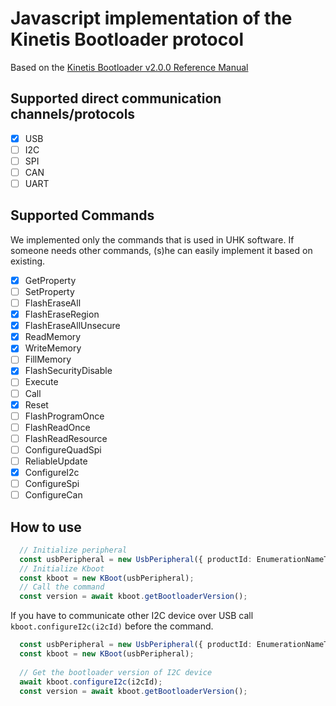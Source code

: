 Javascript implementation of the Kinetis Bootloader protocol
============================================================

Based on the [Kinetis Bootloader v2.0.0 Reference Manual](https://www.google.com/url?q=https://github.com/UltimateHackingKeyboard/bootloader/blob/master/doc/Kinetis%2520Bootloader%2520v2.0.0%2520Reference%2520Manual.pdf&sa=D&source=hangouts&ust=1545651170104000&usg=AFQjCNGgRIbro08hQ5MuAr-YtNkd4-ROJQ)

## Supported direct communication channels/protocols
- [x] USB
- [ ] I2C
- [ ] SPI
- [ ] CAN
- [ ] UART

## Supported Commands
We implemented only the commands that is used in UHK software.
If someone needs other commands, (s)he can easily implement it based on existing. 

- [x] GetProperty
- [ ] SetProperty
- [ ] FlashEraseAll 
- [x] FlashEraseRegion 
- [x] FlashEraseAllUnsecure 
- [x] ReadMemory 
- [x] WriteMemory 
- [ ] FillMemory 
- [x] FlashSecurityDisable 
- [ ] Execute 
- [ ] Call 
- [x] Reset 
- [ ] FlashProgramOnce 
- [ ] FlashReadOnce 
- [ ] FlashReadResource 
- [ ] ConfigureQuadSpi 
- [ ] ReliableUpdate 
- [x] ConfigureI2c 
- [ ] ConfigureSpi 
- [ ] ConfigureCan 

## How to use

```Typescript
  // Initialize peripheral
  const usbPeripheral = new UsbPeripheral({ productId: EnumerationNameToProductId.buspal, vendorId: Constants.VENDOR_ID });
  // Initialize Kboot
  const kboot = new KBoot(usbPeripheral);
  // Call the command
  const version = await kboot.getBootloaderVersion();
```

If you have to communicate other I2C device over USB call `kboot.configureI2c(i2cId)` before the command.

```Typescript
  const usbPeripheral = new UsbPeripheral({ productId: EnumerationNameToProductId.buspal, vendorId: Constants.VENDOR_ID });
  const kboot = new KBoot(usbPeripheral);
  
  // Get the bootloader version of I2C device
  await kboot.configureI2c(i2cId);
  const version = await kboot.getBootloaderVersion();
```
